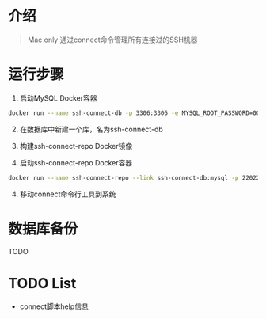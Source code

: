 # 介绍
> Mac only
通过connect命令管理所有连接过的SSH机器

# 运行步骤

1. 启动MySQL Docker容器
```bash
docker run --name ssh-connect-db -p 3306:3306 -e MYSQL_ROOT_PASSWORD=00000000 -d mysql:5.7.23
```

2. 在数据库中新建一个库，名为ssh-connect-db

2. 构建ssh-connect-repo Docker镜像

3. 启动ssh-connect-repo Docker容器
```bash
docker run --name ssh-connect-repo --link ssh-connect-db:mysql -p 22022:22022 -d ydrdy/ssh-connect-repo:tag
```

4. 移动connect命令行工具到系统


# 数据库备份
TODO

# TODO List
* connect脚本help信息